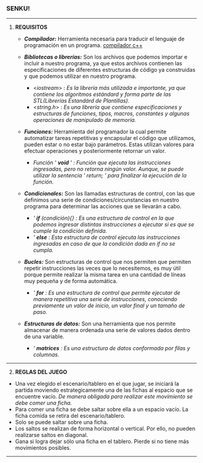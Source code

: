### SENKU!
---

1. **REQUISITOS**
    + ***Compilador:*** Herramienta necesaria para traducir el lenguaje de programación en un programa. [compilador c++](https://www.onlinegdb.com/online_c++_compiler)

    + ***Bibliotecas o librerías:*** Son los archivos que podemos importar e incluir a nuestro programa, ya que estos archivos contienen las especificaciones de diferentes estructuras de código ya construidas y que podemos utilizar en nuestro programa.
      - <*iostream*> : *Es la librería más utilizada e importante, ya que contiene los algoritmos estándard y forma parte de las STL(Librerías Estandárd de Plantillas).*
      - <*string.h*> : *Es  una librería que contiene especificaciones y estructuras de funciones, tipos, macros, constantes y algunas operaciones de manipulado de memoria.*
    + ***Funciones:***  Herramienta del programador la cual permite automatizar tareas repetitivas y encapsular el código que utilizamos, pueden estar o no estar bajo parámetros. Estas utilizan valores para efectuar operaciones y posteriormente retornar un valor.
      - *Función ' **void** ' : Función que ejecuta las instrucciones ingresadas, pero no retorna ningún valor. Aunque, se puede utilizar la sentencia ' return; ' para finalizar la ejecución de la función.*
    + ***Condicionales:*** Son las llamadas estructuras de control, con las que definimos una serie de condiciones/circunstancias en nuestro programa para determinar las acciones que se llevarán a cabo.
      - *' **if** (condición){} : Es una estructura de control en la que podemos ingresar distintas instrucciones a ejecutar si es que se cumple la condición definida.* 
      - *' **else** : Esta estructura de control ejecuta las instrucciones ingresadas en caso de que la condición dada en if no se cumpla.*
    + ***Bucles:*** Son estructuras de control que nos permiten que permiten repetir instrucciones las veces que lo necesitemos, es muy útil porque permite realizar la misma tarea en una cantidad de líneas muy pequeña y de forma automática.
      - *' **for** : Es una estructura de control que permite ejecutar de manera repetitiva una serie de instrucciones, conociendo previamente un valor de inicio, un valor final y un tamaño de paso.*
    + ***Estructuras de datos:*** Son una herramienta que nos permite almacenar de manera ordenada una serie de valores dados dentro de una variable.
      - *' **matrices** : Es una estructura de datos conformada por filas y columnas.*
---
2. **REGLAS DEL JUEGO**
- Una vez elegido el escenario/tablero en el que jugar, se iniciará la partida moviendo estrategicamente una de las fichas al espacio que se encuentre vacío. *De manera obligada para realizar este movimiento se debe comer una ficha.*
- Para comer una ficha se debe saltar sobre ella a un espacio vacío. La ficha comida se retira del escenario/tablero.
- Solo se puede saltar sobre una ficha.
- Los saltos se realizan de forma horizontal o vertical. Por ello, no pueden realizarse saltos en diagonal.
- Gana si logra dejar sólo una ficha en el tablero. Pierde si no tiene más movimientos posibles.
 





---

